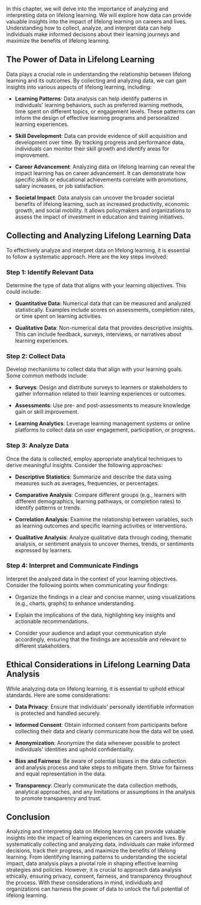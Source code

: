 
In this chapter, we will delve into the importance of analyzing and interpreting data on lifelong learning. We will explore how data can provide valuable insights into the impact of lifelong learning on careers and lives. Understanding how to collect, analyze, and interpret data can help individuals make informed decisions about their learning journeys and maximize the benefits of lifelong learning.

The Power of Data in Lifelong Learning
--------------------------------------

Data plays a crucial role in understanding the relationship between lifelong learning and its outcomes. By collecting and analyzing data, we can gain insights into various aspects of lifelong learning, including:

* **Learning Patterns**: Data analysis can help identify patterns in individuals' learning behaviors, such as preferred learning methods, time spent on different topics, or engagement levels. These patterns can inform the design of effective learning programs and personalized learning experiences.

* **Skill Development**: Data can provide evidence of skill acquisition and development over time. By tracking progress and performance data, individuals can monitor their skill growth and identify areas for improvement.

* **Career Advancement**: Analyzing data on lifelong learning can reveal the impact learning has on career advancement. It can demonstrate how specific skills or educational achievements correlate with promotions, salary increases, or job satisfaction.

* **Societal Impact**: Data analysis can uncover the broader societal benefits of lifelong learning, such as increased productivity, economic growth, and social mobility. It allows policymakers and organizations to assess the impact of investment in education and training initiatives.

Collecting and Analyzing Lifelong Learning Data
-----------------------------------------------

To effectively analyze and interpret data on lifelong learning, it is essential to follow a systematic approach. Here are the key steps involved:

### Step 1: Identify Relevant Data

Determine the type of data that aligns with your learning objectives. This could include:

* **Quantitative Data**: Numerical data that can be measured and analyzed statistically. Examples include scores on assessments, completion rates, or time spent on learning activities.

* **Qualitative Data**: Non-numerical data that provides descriptive insights. This can include feedback, surveys, interviews, or narratives about learning experiences.

### Step 2: Collect Data

Develop mechanisms to collect data that align with your learning goals. Some common methods include:

* **Surveys**: Design and distribute surveys to learners or stakeholders to gather information related to their learning experiences or outcomes.

* **Assessments**: Use pre- and post-assessments to measure knowledge gain or skill improvement.

* **Learning Analytics**: Leverage learning management systems or online platforms to collect data on user engagement, participation, or progress.

### Step 3: Analyze Data

Once the data is collected, employ appropriate analytical techniques to derive meaningful insights. Consider the following approaches:

* **Descriptive Statistics**: Summarize and describe the data using measures such as averages, frequencies, or percentages.

* **Comparative Analysis**: Compare different groups (e.g., learners with different demographics, learning pathways, or completion rates) to identify patterns or trends.

* **Correlation Analysis**: Examine the relationship between variables, such as learning outcomes and specific learning activities or interventions.

* **Qualitative Analysis**: Analyze qualitative data through coding, thematic analysis, or sentiment analysis to uncover themes, trends, or sentiments expressed by learners.

### Step 4: Interpret and Communicate Findings

Interpret the analyzed data in the context of your learning objectives. Consider the following points when communicating your findings:

* Organize the findings in a clear and concise manner, using visualizations (e.g., charts, graphs) to enhance understanding.

* Explain the implications of the data, highlighting key insights and actionable recommendations.

* Consider your audience and adapt your communication style accordingly, ensuring that the findings are accessible and relevant to different stakeholders.

Ethical Considerations in Lifelong Learning Data Analysis
---------------------------------------------------------

While analyzing data on lifelong learning, it is essential to uphold ethical standards. Here are some considerations:

* **Data Privacy**: Ensure that individuals' personally identifiable information is protected and handled securely.

* **Informed Consent**: Obtain informed consent from participants before collecting their data and clearly communicate how the data will be used.

* **Anonymization**: Anonymize the data whenever possible to protect individuals' identities and uphold confidentiality.

* **Bias and Fairness**: Be aware of potential biases in the data collection and analysis process and take steps to mitigate them. Strive for fairness and equal representation in the data.

* **Transparency**: Clearly communicate the data collection methods, analytical approaches, and any limitations or assumptions in the analysis to promote transparency and trust.

Conclusion
----------

Analyzing and interpreting data on lifelong learning can provide valuable insights into the impact of learning experiences on careers and lives. By systematically collecting and analyzing data, individuals can make informed decisions, track their progress, and maximize the benefits of lifelong learning. From identifying learning patterns to understanding the societal impact, data analysis plays a pivotal role in shaping effective learning strategies and policies. However, it is crucial to approach data analysis ethically, ensuring privacy, consent, fairness, and transparency throughout the process. With these considerations in mind, individuals and organizations can harness the power of data to unlock the full potential of lifelong learning.

